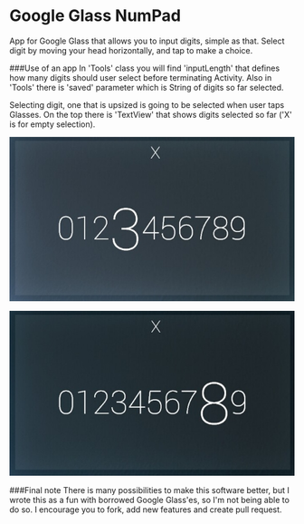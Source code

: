 Google Glass NumPad
============
App for Google Glass that allows you to input digits, simple as that. Select digit by moving your head horizontally, and tap to make a choice.

###Use of an app
In 'Tools' class you will find 'inputLength' that defines how many digits should user select before terminating Activity. Also in 'Tools' there is 'saved' parameter which is String of digits so far selected.


Selecting digit, one that is upsized is going to be selected when user taps Glasses. On the top there is 'TextView' that shows digits selected so far ('X' is for empty selection).

![select number](https://raw.githubusercontent.com/tajchert/Glass_NumPad/master/screenshots/one.jpg)


![select number](https://raw.githubusercontent.com/tajchert/Glass_NumPad/master/screenshots/two.jpg)


###Final note
There is many possibilities to make this software better, but I wrote this as a fun with borrowed Google Glass'es, so I'm not being able to do so. I encourage you to fork, add new features and create pull request.
